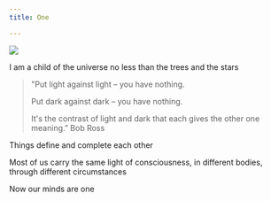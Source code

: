```yaml
---
title: One 

---
```


![](/assets/static/img/attached-to-all.png)

I am a child of the universe no less than the trees and the stars 

> "Put light against light – you have nothing. 
> 
> Put dark against dark – you have nothing. 
> 
> It's the contrast of light and dark that each gives the other one meaning.” Bob Ross 

Things define and complete each other

Most of us carry the same light of consciousness, in different bodies, through different circumstances

Now our minds are one